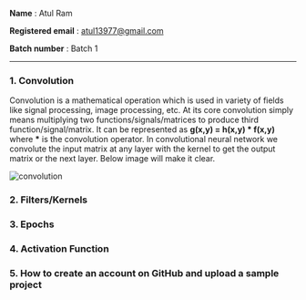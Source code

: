 **Name** : Atul Ram

**Registered email** : atul13977@gmail.com

**Batch number** : Batch 1

----------------

### 1. Convolution

Convolution is a mathematical operation which is used in variety of fields like signal processing, image processing, etc. At its core convolution simply means multiplying two functions/signals/matrices to produce third function/signal/matrix. It can be represented as  __g(x,y) = h(x,y) * f(x,y)__ where __*__ is the convolution operator. In convolutional neural network we convolute the input matrix at any layer with the kernel to get the output matrix or the next layer. Below image will make it clear.

![convolution](https://i.imgur.com/HsbwnM7.png)

### 2. Filters/Kernels



### 3. Epochs



### 4. Activation Function



### 5. How to create an account on GitHub and upload a sample project







